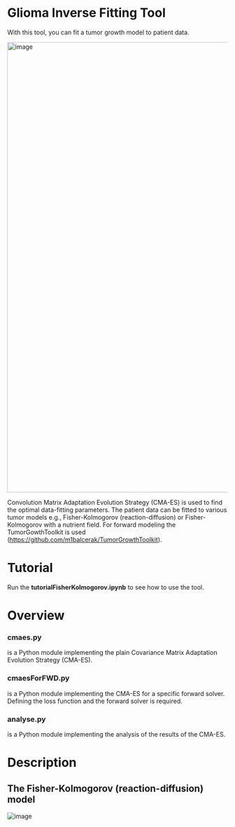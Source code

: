 # Glioma Inverse Fitting Tool

With this tool, you can fit a tumor growth model to patient data. 

<img width="1029" alt="image" src="https://github.com/jonasw247/cmaesForPythonFWD/assets/13008145/af0a2b44-2dd3-451e-911e-963766c63eba">

Convolution Matrix Adaptation Evolution Strategy (CMA-ES) is used to find the optimal data-fitting parameters. The patient data can be fitted to various tumor models e.g., Fisher-Kolmogorov (reaction-diffusion) or Fisher-Kolmogorov with a nutrient field. For forward modeling the TumorGowthToolkit is used (https://github.com/m1balcerak/TumorGrowthToolkit).

# Tutorial 
Run the **tutorialFisherKolmogorov.ipynb** to see how to use the tool.

# Overview

### cmaes.py
is a Python module implementing the plain Covariance Matrix Adaptation Evolution Strategy (CMA-ES).

### cmaesForFWD.py
is a Python module implementing the CMA-ES for a specific forward solver. Defining the loss function and the forward solver is required.

### analyse.py 
is a Python module implementing the analysis of the results of the CMA-ES.

# Description
## The Fisher-Kolmogorov (reaction-diffusion) model
![image](https://github.com/jonasw247/glioma-inverse-fitting-tool/assets/13008145/76f9145a-dfaa-4a4a-89e1-e2ab7d4815e7)
